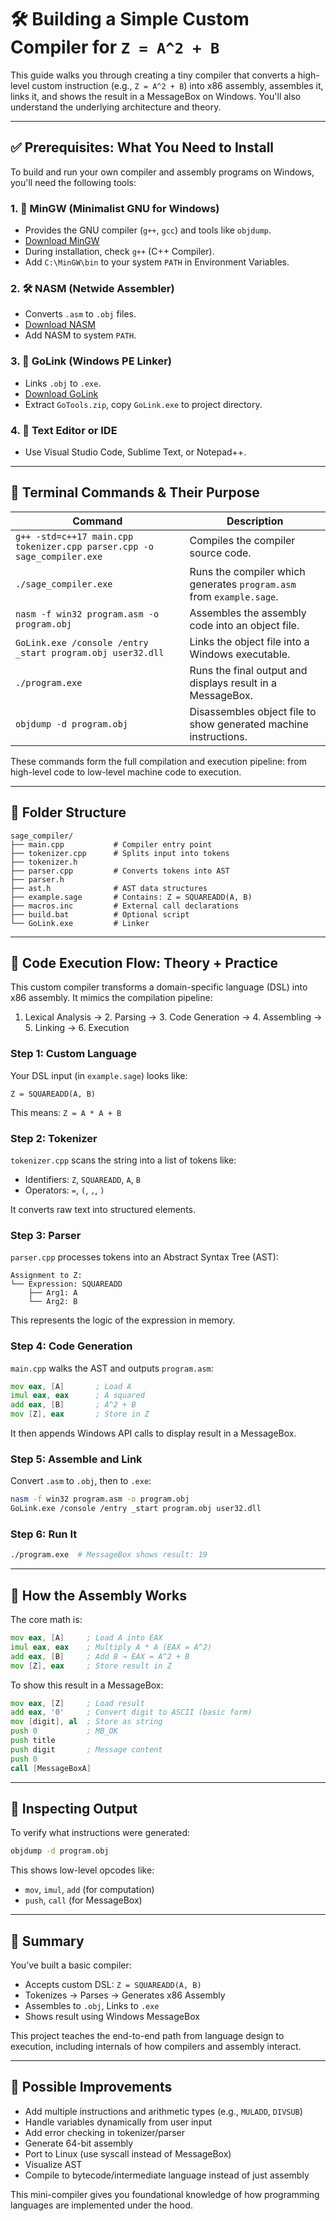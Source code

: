 # 🛠️ Building a Simple Custom Compiler for `Z = A^2 + B` 

This guide walks you through creating a tiny compiler that converts a high-level custom instruction (e.g., `Z = A^2 + B`) into x86 assembly, assembles it, links it, and shows the result in a MessageBox on Windows. You'll also understand the underlying architecture and theory.

---

## ✅ Prerequisites: What You Need to Install

To build and run your own compiler and assembly programs on Windows, you'll need the following tools:

### 1. 🔧 MinGW (Minimalist GNU for Windows)
- Provides the GNU compiler (`g++`, `gcc`) and tools like `objdump`.
- [Download MinGW](https://sourceforge.net/projects/mingw/)
- During installation, check `g++` (C++ Compiler).
- Add `C:\MinGW\bin` to your system `PATH` in Environment Variables.

### 2. 🛠️ NASM (Netwide Assembler)
- Converts `.asm` to `.obj` files.
- [Download NASM](https://www.nasm.us/pub/nasm/releasebuilds/)
- Add NASM to system `PATH`.

### 3. 🔗 GoLink (Windows PE Linker)
- Links `.obj` to `.exe`.
- [Download GoLink](https://www.godevtool.com/)
- Extract `GoTools.zip`, copy `GoLink.exe` to project directory.

### 4. 📝 Text Editor or IDE
- Use Visual Studio Code, Sublime Text, or Notepad++.

---

## 🧾 Terminal Commands & Their Purpose

| Command | Description |
|--------|-------------|
| `g++ -std=c++17 main.cpp tokenizer.cpp parser.cpp -o sage_compiler.exe` | Compiles the compiler source code. |
| `./sage_compiler.exe` | Runs the compiler which generates `program.asm` from `example.sage`. |
| `nasm -f win32 program.asm -o program.obj` | Assembles the assembly code into an object file. |
| `GoLink.exe /console /entry _start program.obj user32.dll` | Links the object file into a Windows executable. |
| `./program.exe` | Runs the final output and displays result in a MessageBox. |
| `objdump -d program.obj` | Disassembles object file to show generated machine instructions. |

These commands form the full compilation and execution pipeline: from high-level code to low-level machine code to execution.

---

## 📁 Folder Structure
```
sage_compiler/
├── main.cpp           # Compiler entry point
├── tokenizer.cpp      # Splits input into tokens
├── tokenizer.h
├── parser.cpp         # Converts tokens into AST
├── parser.h
├── ast.h              # AST data structures
├── example.sage       # Contains: Z = SQUAREADD(A, B)
├── macros.inc         # External call declarations
├── build.bat          # Optional script
└── GoLink.exe         # Linker
```

---

## 🔄 Code Execution Flow: Theory + Practice

This custom compiler transforms a domain-specific language (DSL) into x86 assembly. It mimics the compilation pipeline:

1. Lexical Analysis → 2. Parsing → 3. Code Generation → 4. Assembling → 5. Linking → 6. Execution

### Step 1: Custom Language
Your DSL input (in `example.sage`) looks like:
```
Z = SQUAREADD(A, B)
```
This means: `Z = A * A + B`

### Step 2: Tokenizer
`tokenizer.cpp` scans the string into a list of tokens like:
- Identifiers: `Z`, `SQUAREADD`, `A`, `B`
- Operators: `=`, `(`, `,`, `)`

It converts raw text into structured elements.

### Step 3: Parser
`parser.cpp` processes tokens into an Abstract Syntax Tree (AST):
```
Assignment to Z:
└── Expression: SQUAREADD
    ├── Arg1: A
    └── Arg2: B
```
This represents the logic of the expression in memory.

### Step 4: Code Generation
`main.cpp` walks the AST and outputs `program.asm`:
```asm
mov eax, [A]       ; Load A
imul eax, eax      ; A squared
add eax, [B]       ; A^2 + B
mov [Z], eax       ; Store in Z
```
It then appends Windows API calls to display result in a MessageBox.

### Step 5: Assemble and Link
Convert `.asm` to `.obj`, then to `.exe`:
```bash
nasm -f win32 program.asm -o program.obj
GoLink.exe /console /entry _start program.obj user32.dll
```

### Step 6: Run It
```bash
./program.exe  # MessageBox shows result: 19
```

---

## 🧠 How the Assembly Works

The core math is:
```asm
mov eax, [A]     ; Load A into EAX
imul eax, eax    ; Multiply A * A (EAX = A^2)
add eax, [B]     ; Add B → EAX = A^2 + B
mov [Z], eax     ; Store result in Z
```

To show this result in a MessageBox:
```asm
mov eax, [Z]     ; Load result
add eax, '0'     ; Convert digit to ASCII (basic form)
mov [digit], al  ; Store as string
push 0           ; MB_OK
push title
push digit       ; Message content
push 0
call [MessageBoxA]
```

---

## 🧪 Inspecting Output
To verify what instructions were generated:
```bash
objdump -d program.obj
```
This shows low-level opcodes like:
- `mov`, `imul`, `add` (for computation)
- `push`, `call` (for MessageBox)

---

## 📌 Summary
You’ve built a basic compiler:
- Accepts custom DSL: `Z = SQUAREADD(A, B)`
- Tokenizes → Parses → Generates x86 Assembly
- Assembles to `.obj`, Links to `.exe`
- Shows result using Windows MessageBox

This project teaches the end-to-end path from language design to execution, including internals of how compilers and assembly interact.

---

## 🚀 Possible Improvements

- Add multiple instructions and arithmetic types (e.g., `MULADD`, `DIVSUB`)
- Handle variables dynamically from user input
- Add error checking in tokenizer/parser
- Generate 64-bit assembly
- Port to Linux (use syscall instead of MessageBox)
- Visualize AST
- Compile to bytecode/intermediate language instead of just assembly

This mini-compiler gives you foundational knowledge of how programming languages are implemented under the hood.


